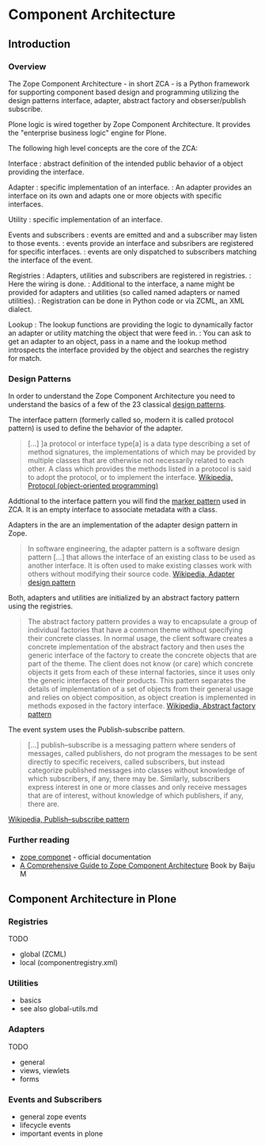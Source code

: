 # Component Architecture

## Introduction

### Overview

The Zope Component Architecture - in short ZCA - is a Python framework for supporting component based design and programming utilizing the design patterns interface, adapter, abstract factory and obserser/publish subscribe.

Plone logic is wired together by Zope Component Architecture.
It provides the "enterprise business logic" engine for Plone.

The following high level concepts are the core of the ZCA:

Interface
: abstract definition of the intended public behavior of a object providing the interface.

Adapter
: specific implementation of an interface.
: An adapter provides an interface on its own and adapts one or more objects with specific interfaces.

Utility
: specific implementation of an interface.

Events and subscribers
: events are emitted and and a subscriber may listen to those events.
: events provide an interface and subsribers are registered for specific interfaces.
: events are only dispatched to subscribers matching the interface of the event.

Registries
: Adapters, utilities and subscribers are registered in registries.
: Here the wiring is done.
: Additional to the interface, a name might be provided for adapters and utilities (so called named adapters or named utilities).
: Registration can be done in Python code or via ZCML, an XML dialect.

Lookup
: The lookup functions are providing the logic to dynamically factor an adapter or utility matching the object that were feed in.
: You can ask to get an adapter to an object, pass in a name and the lookup method introspects the interface provided by the object and searches the registry for match.

### Design Patterns

In order to understand the Zope Component Architecture you need to understand the basics of a few of the 23 classical [design patterns](https://en.wikipedia.org/wiki/Software_design_pattern).

The interface pattern (formerly called so, modern it is called protocol pattern) is used to define the behavior of the adapter.

> [...] ]a protocol or interface type[a] is a data type describing a set of method signatures, the implementations of which may be provided by multiple classes that are otherwise not necessarily related to each other.
> A class which provides the methods listed in a protocol is said to adopt the protocol, or to implement the interface.
> [Wikipedia, Protocol (object-oriented programming)](https://en.wikipedia.org/wiki/Protocol_(object-oriented_programming))

Addtional to the interface pattern you will find the [marker pattern](https://en.wikipedia.org/wiki/Marker_interface_pattern) used in ZCA.
It is an empty interface to associate metadata with a class.

Adapters in the  are an implementation of the adapter design pattern in Zope.

> In software engineering, the adapter pattern is a software design pattern [...] that allows the interface of an existing class to be used as another interface.
> It is often used to make existing classes work with others without modifying their source code.
> [Wikipedia, Adapter design pattern](https://en.wikipedia.org/wiki/Adapter_pattern)

Both, adapters and utilities are initialized by an abstract factory pattern using the registries.

> The abstract factory pattern provides a way to encapsulate a group of individual factories that have a common theme without specifying their concrete classes.
> In normal usage, the client software creates a concrete implementation of the abstract factory and then uses the generic interface of the factory to create the concrete objects that are part of the theme.
> The client does not know (or care) which concrete objects it gets from each of these internal factories, since it uses only the generic interfaces of their products.
> This pattern separates the details of implementation of a set of objects from their general usage and relies on object composition, as object creation is implemented in methods exposed in the factory interface.
> [Wikipedia, Abstract factory pattern](https://en.wikipedia.org/wiki/Abstract_factory_pattern)

The event system uses the Publish-subscribe pattern.

> [...] publish–subscribe is a messaging pattern where senders of messages, called publishers, do not program the messages to be sent directly to specific receivers, called subscribers, but instead categorize published messages into classes without knowledge of which subscribers, if any, there may be.
> Similarly, subscribers express interest in one or more classes and only receive messages that are of interest, without knowledge of which publishers, if any, there are.

[Wikipedia, Publish–subscribe pattern](https://en.wikipedia.org/wiki/Publish%E2%80%93subscribe_pattern)

### Further reading

- [zope componet](https://zopecomponent.readthedocs.io/en/latest/index.html) - official documentation
- [A Comprehensive Guide to Zope Component Architecture](https://muthukadan.net/docs/zca.html#getting-started) Book by Baiju M


## Component Architecture in Plone

### Registries

TODO

- global (ZCML)
- local (componentregistry.xml)

### Utilities

- basics
- see also global-utils.md

### Adapters

TODO

- general
- views, viewlets
- forms

### Events and Subscribers

- general zope events
- lifecycle events
- important events in plone